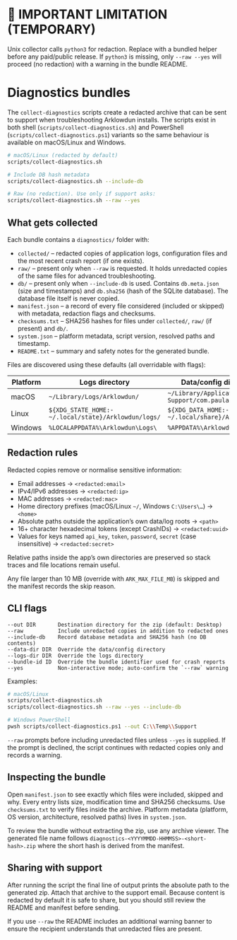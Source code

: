 # 🚨 IMPORTANT LIMITATION (TEMPORARY)
Unix collector calls `python3` for redaction. Replace with a bundled helper before any paid/public release.
If `python3` is missing, only `--raw --yes` will proceed (no redaction) with a warning in the bundle README.

# Diagnostics bundles

The `collect-diagnostics` scripts create a redacted archive that can be sent to
support when troubleshooting Arklowdun installs. The scripts exist in both
shell (`scripts/collect-diagnostics.sh`) and PowerShell
(`scripts/collect-diagnostics.ps1`) variants so the same behaviour is available
on macOS/Linux and Windows.

```bash
# macOS/Linux (redacted by default)
scripts/collect-diagnostics.sh

# Include DB hash metadata
scripts/collect-diagnostics.sh --include-db

# Raw (no redaction). Use only if support asks:
scripts/collect-diagnostics.sh --raw --yes
```

## What gets collected

Each bundle contains a `diagnostics/` folder with:

- `collected/` – redacted copies of application logs, configuration files and
  the most recent crash report (if one exists).
- `raw/` – present only when `--raw` is requested. It holds unredacted copies
  of the same files for advanced troubleshooting.
- `db/` – present only when `--include-db` is used. Contains `db.meta.json`
  (size and timestamps) and `db.sha256` (hash of the SQLite database). The
  database file itself is never copied.
- `manifest.json` – a record of every file considered (included or skipped)
  with metadata, redaction flags and checksums.
- `checksums.txt` – SHA256 hashes for files under `collected/`, `raw/` (if
  present) and `db/`.
- `system.json` – platform metadata, script version, resolved paths and
  timestamp.
- `README.txt` – summary and safety notes for the generated bundle.

Files are discovered using these defaults (all overridable with flags):

| Platform | Logs directory | Data/config directory | Crash reports |
| --- | --- | --- | --- |
| macOS | `~/Library/Logs/Arklowdun/` | `~/Library/Application Support/com.paula.arklowdun/` | `~/Library/Logs/DiagnosticReports/` |
| Linux | `${XDG_STATE_HOME:-~/.local/state}/Arklowdun/logs/` | `${XDG_DATA_HOME:-~/.local/share}/Arklowdun/` | (stub message only) |
| Windows | `%LOCALAPPDATA%\Arklowdun\Logs\` | `%APPDATA%\Arklowdun\` | (stub message with next steps) |

## Redaction rules

Redacted copies remove or normalise sensitive information:

- Email addresses → `<redacted:email>`
- IPv4/IPv6 addresses → `<redacted:ip>`
- MAC addresses → `<redacted:mac>`
- Home directory prefixes (macOS/Linux `~/`, Windows `C:\Users\…`) → `<home>`
- Absolute paths outside the application’s own data/log roots → `<path>`
- 16+ character hexadecimal tokens (except CrashIDs) → `<redacted:uuid>`
- Values for keys named `api_key`, `token`, `password`, `secret` (case
  insensitive) → `<redacted:secret>`

Relative paths inside the app’s own directories are preserved so stack traces
and file locations remain useful.

Any file larger than 10 MB (override with `ARK_MAX_FILE_MB`) is skipped and the
manifest records the skip reason.

## CLI flags

```
--out DIR       Destination directory for the zip (default: Desktop)
--raw           Include unredacted copies in addition to redacted ones
--include-db    Record database metadata and SHA256 hash (no DB contents)
--data-dir DIR  Override the data/config directory
--logs-dir DIR  Override the logs directory
--bundle-id ID  Override the bundle identifier used for crash reports
--yes           Non-interactive mode; auto-confirm the `--raw` warning
```

Examples:

```bash
# macOS/Linux
scripts/collect-diagnostics.sh
scripts/collect-diagnostics.sh --raw --yes --include-db

# Windows PowerShell
pwsh scripts/collect-diagnostics.ps1 --out C:\\Temp\\Support
```

`--raw` prompts before including unredacted files unless `--yes` is supplied.
If the prompt is declined, the script continues with redacted copies only and
records a warning.

## Inspecting the bundle

Open `manifest.json` to see exactly which files were included, skipped and why.
Every entry lists size, modification time and SHA256 checksums. Use
`checksums.txt` to verify files inside the archive. Platform metadata (platform,
OS version, architecture, resolved paths) lives in `system.json`.

To review the bundle without extracting the zip, use any archive viewer. The
generated file name follows `diagnostics-<YYYYMMDD-HHMMSS>-<short-hash>.zip`
where the short hash is derived from the manifest.

## Sharing with support

After running the script the final line of output prints the absolute path to
the generated zip. Attach that archive to the support email. Because content is
redacted by default it is safe to share, but you should still review the README
and manifest before sending.

If you use `--raw` the README includes an additional warning banner to ensure
the recipient understands that unredacted files are present.
